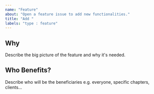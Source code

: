 ```yaml
---
name: "Feature"
about: "Open a feature issue to add new functionalities."
title: "Add "
labels: "type : feature"
---
```


## Why

Describe the big picture of the feature and why it's needed. 

## Who Benefits?

Describe who will be the beneficiaries e.g. everyone, specific chapters, clients...
